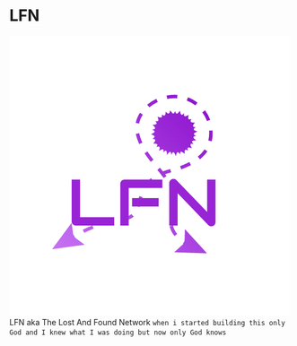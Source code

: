 # LFN
![LFN](https://github.com/darzhz/LFN/blob/main/logo.png?raw=true)
<br>
LFN aka The Lost And Found Network
`when i started building this only God and I knew what I was doing but now only God knows`